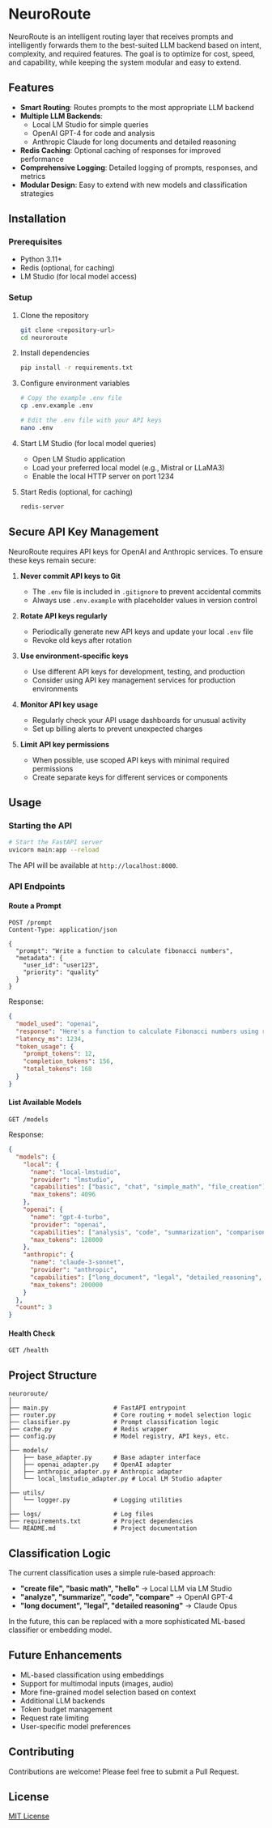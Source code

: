 # NeuroRoute

NeuroRoute is an intelligent routing layer that receives prompts and intelligently forwards them to the best-suited LLM backend based on intent, complexity, and required features. The goal is to optimize for cost, speed, and capability, while keeping the system modular and easy to extend.

## Features

- **Smart Routing**: Routes prompts to the most appropriate LLM backend
- **Multiple LLM Backends**:
  - Local LM Studio for simple queries
  - OpenAI GPT-4 for code and analysis
  - Anthropic Claude for long documents and detailed reasoning
- **Redis Caching**: Optional caching of responses for improved performance
- **Comprehensive Logging**: Detailed logging of prompts, responses, and metrics
- **Modular Design**: Easy to extend with new models and classification strategies

## Installation

### Prerequisites

- Python 3.11+
- Redis (optional, for caching)
- LM Studio (for local model access)

### Setup

1. Clone the repository
   ```bash
   git clone <repository-url>
   cd neuroroute
   ```

2. Install dependencies
   ```bash
   pip install -r requirements.txt
   ```

3. Configure environment variables
   ```bash
   # Copy the example .env file
   cp .env.example .env
   
   # Edit the .env file with your API keys
   nano .env
   ```

4. Start LM Studio (for local model queries)
   - Open LM Studio application
   - Load your preferred local model (e.g., Mistral or LLaMA3)
   - Enable the local HTTP server on port 1234

5. Start Redis (optional, for caching)
   ```bash
   redis-server
   ```

## Secure API Key Management

NeuroRoute requires API keys for OpenAI and Anthropic services. To ensure these keys remain secure:

1. **Never commit API keys to Git**
   - The `.env` file is included in `.gitignore` to prevent accidental commits
   - Always use `.env.example` with placeholder values in version control

2. **Rotate API keys regularly**
   - Periodically generate new API keys and update your local `.env` file
   - Revoke old keys after rotation

3. **Use environment-specific keys**
   - Use different API keys for development, testing, and production
   - Consider using API key management services for production environments

4. **Monitor API key usage**
   - Regularly check your API usage dashboards for unusual activity
   - Set up billing alerts to prevent unexpected charges

5. **Limit API key permissions**
   - When possible, use scoped API keys with minimal required permissions
   - Create separate keys for different services or components

## Usage

### Starting the API

```bash
# Start the FastAPI server
uvicorn main:app --reload
```

The API will be available at `http://localhost:8000`.

### API Endpoints

#### Route a Prompt

```http
POST /prompt
Content-Type: application/json

{
  "prompt": "Write a function to calculate fibonacci numbers",
  "metadata": {
    "user_id": "user123",
    "priority": "quality"
  }
}
```

Response:

```json
{
  "model_used": "openai",
  "response": "Here's a function to calculate Fibonacci numbers using recursion...",
  "latency_ms": 1234,
  "token_usage": {
    "prompt_tokens": 12,
    "completion_tokens": 156,
    "total_tokens": 168
  }
}
```

#### List Available Models

```http
GET /models
```

Response:

```json
{
  "models": {
    "local": {
      "name": "local-lmstudio",
      "provider": "lmstudio",
      "capabilities": ["basic", "chat", "simple_math", "file_creation"],
      "max_tokens": 4096
    },
    "openai": {
      "name": "gpt-4-turbo",
      "provider": "openai",
      "capabilities": ["analysis", "code", "summarization", "comparison", "complex_reasoning"],
      "max_tokens": 128000
    },
    "anthropic": {
      "name": "claude-3-sonnet",
      "provider": "anthropic",
      "capabilities": ["long_document", "legal", "detailed_reasoning", "analysis"],
      "max_tokens": 200000
    }
  },
  "count": 3
}
```

#### Health Check

```http
GET /health
```

## Project Structure

```
neuroroute/
│
├── main.py                  # FastAPI entrypoint
├── router.py                # Core routing + model selection logic
├── classifier.py            # Prompt classification logic
├── cache.py                 # Redis wrapper
├── config.py                # Model registry, API keys, etc.
│
├── models/
│   ├── base_adapter.py      # Base adapter interface
│   ├── openai_adapter.py    # OpenAI adapter
│   ├── anthropic_adapter.py # Anthropic adapter
│   └── local_lmstudio_adapter.py # Local LM Studio adapter
│
├── utils/
│   └── logger.py            # Logging utilities
│
├── logs/                    # Log files
├── requirements.txt         # Project dependencies
└── README.md                # Project documentation
```

## Classification Logic

The current classification uses a simple rule-based approach:

- **"create file", "basic math", "hello"** → Local LLM via LM Studio
- **"analyze", "summarize", "code", "compare"** → OpenAI GPT-4
- **"long document", "legal", "detailed reasoning"** → Claude Opus

In the future, this can be replaced with a more sophisticated ML-based classifier or embedding model.

## Future Enhancements

- ML-based classification using embeddings
- Support for multimodal inputs (images, audio)
- More fine-grained model selection based on context
- Additional LLM backends
- Token budget management
- Request rate limiting
- User-specific model preferences

## Contributing

Contributions are welcome! Please feel free to submit a Pull Request.

## License

[MIT License](LICENSE)